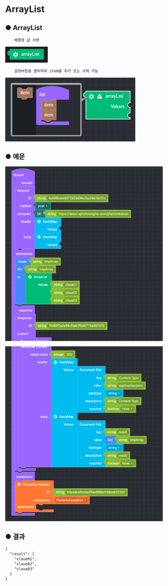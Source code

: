 # ArrayList

## ● ArrayList

        배열형 값 사용

![](../../.gitbook/assets/image%20%28133%29.png)

        설정버튼을 클릭하여 item을 추가 또는 삭제 가능

![](../../.gitbook/assets/image%20%28114%29.png)

## ● 예문

![](../../.gitbook/assets/image%20%2881%29.png)

![](../../.gitbook/assets/image%20%2894%29.png)

## ● 결과

```text
{
  "result": [
    "vlaue01",
    "vlaue02",
    "vlaue03"
  ]
}
```



